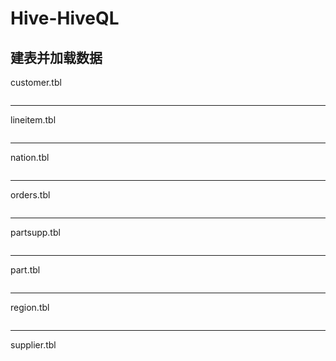 # Hive-HiveQL

## 建表并加载数据
customer.tbl
```
```
---
lineitem.tbl
```
```
---
nation.tbl
```
```
---
orders.tbl
```
```
---
partsupp.tbl
```
```
---
part.tbl
```
```
---
region.tbl
```
```
---
supplier.tbl
```
```